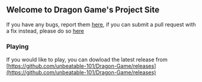 ## Welcome to Dragon Game's Project Site

If you have any bugs, report them [here](https://github.com/unbeatable-101/Dragon-Game/issues), if you can submit a pull request with a fix instead, please do so [here](https://github.com/unbeatable-101/Dragon-Game/pulls)

### Playing 

If you would like to play, you can dowload the latest release from [https://github.com/unbeatable-101/Dragon-Game/releases](https://github.com/unbeatable-101/Dragon-Game/releases)
